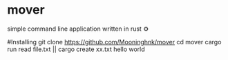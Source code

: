 # mover
simple command line application written in rust ⚙️

#Installing
git clone https://github.com/Mooninghnk/mover
cd mover
cargo run read file.txt || cargo create xx.txt hello world
